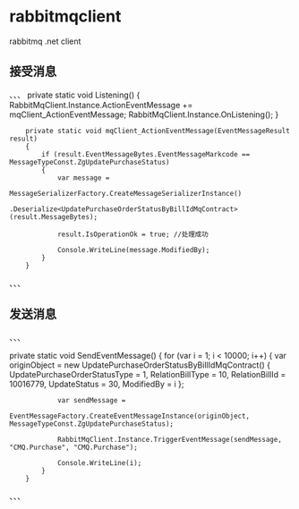 # rabbitmqclient
rabbitmq .net client

## 接受消息
、、、
private static void Listening()
        {
            RabbitMqClient.Instance.ActionEventMessage += mqClient_ActionEventMessage;
            RabbitMqClient.Instance.OnListening();
        }

        private static void mqClient_ActionEventMessage(EventMessageResult result)
        {
            if (result.EventMessageBytes.EventMessageMarkcode == MessageTypeConst.ZgUpdatePurchaseStatus)
            {
                var message =
                    MessageSerializerFactory.CreateMessageSerializerInstance()
                        .Deserialize<UpdatePurchaseOrderStatusByBillIdMqContract>(result.MessageBytes);

                result.IsOperationOk = true; //处理成功

                Console.WriteLine(message.ModifiedBy);
            }
        }
、、、

## 发送消息
、、、

private static void SendEventMessage()
        {
            for (var i = 1; i < 10000; i++)
            {
                var originObject = new UpdatePurchaseOrderStatusByBillIdMqContract()
                {
                    UpdatePurchaseOrderStatusType = 1,
                    RelationBillType = 10,
                    RelationBillId = 10016779,
                    UpdateStatus = 30,
                    ModifiedBy = i
                };

                var sendMessage =
                    EventMessageFactory.CreateEventMessageInstance(originObject, MessageTypeConst.ZgUpdatePurchaseStatus);

                RabbitMqClient.Instance.TriggerEventMessage(sendMessage, "CMQ.Purchase", "CMQ.Purchase");

                Console.WriteLine(i);
            }
        }

、、、